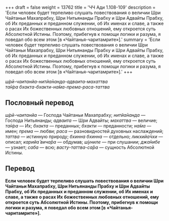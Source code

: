 +++
draft = false
weight = 13762
title = 'ЧЧ Ади 1.108-109'
description = 'Если человек будет терпеливо слушать повествования о величии Шри Чайтаньи Махапрабху, Шри Нитьянанды Прабху и Шри Адвайты Прабху, об Их преданных и преданном служении, об Их именах и славе, а также о расах Их божественных любовных отношений, ему откроется суть Абсолютной Истины. Поэтому, прибегнув к помощи логики и разума, я поведал обо всем этом [в «Чайтанья-чаритамрите»].'
summary = 'Если человек будет терпеливо слушать повествования о величии Шри Чайтаньи Махапрабху, Шри Нитьянанды Прабху и Шри Адвайты Прабху, об Их преданных и преданном служении, об Их именах и славе, а также о расах Их божественных любовных отношений, ему откроется суть Абсолютной Истины. Поэтому, прибегнув к помощи логики и разума, я поведал обо всем этом [в «Чайтанья-чаритамрите»].'
+++

_ш́рӣ-чаитанйа-нитйа̄нанда-адваита-махаттва  
та̄н̇ра бхакта-бхакти-на̄ма-према-раса-таттва_

## Пословный перевод

_ш́рӣ_\-_чаитанйа_ — Господа Чайтаньи Махапрабху; _нитйа̄нанда_ — Господа Нитьянанды; _адваита_ — Шри Адвайты; _махаттва_ — величие; _та̄н̇ра_ — Их; _бхакта_ — преданных; _бхакти_ — преданности; _на̄ма_ — имен; _према_ — любви; _раса_ — разновидностей духовных наслаждений; _таттва_ — истинную природу; _бхинна_ _бхинна_ — отдельно; _ликхийа̄чхи_ — описал; _карийа̄_ _вича̄ра_ — обдумав; _ш́униле_ — при слушании; _джа̄нибе_ — узнает; _саба_ — всю; _васту_\-_таттва_\-_са̄ра_ — сущность Абсолютной Истины.

## Перевод

**Если человек будет терпеливо слушать повествования о величии Шри Чайтаньи Махапрабху, Шри Нитьянанды Прабху и Шри Адвайты Прабху, об Их преданных и преданном служении, об Их именах и славе, а также о расах Их божественных любовных отношений, ему откроется суть Абсолютной Истины. Поэтому, прибегнув к помощи логики и разума, я поведал обо всем этом \[в «Чайтанья-чаритамрите»\].**
